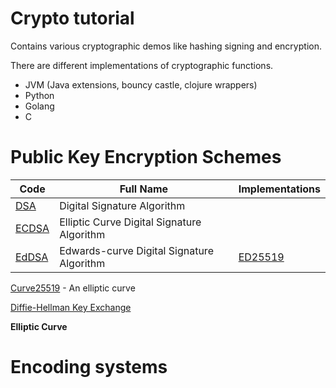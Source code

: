 # Crypto tutorial

Contains various cryptographic demos like hashing signing and encryption.

There are different implementations of cryptographic functions.

- JVM (Java extensions, bouncy castle, clojure wrappers)
- Python
- Golang
- C

# Public Key Encryption Schemes

| Code                                                                              | Full Name                                  | Implementations                      |
| --------------------------------------------------------------------------------- | ------------------------------------------ | ------------------------------------ |
| [DSA](https://en.wikipedia.org/wiki/Digital_Signature_Algorithm)                  | Digital Signature Algorithm                |                                      |
| [ECDSA](https://en.wikipedia.org/wiki/Elliptic_Curve_Digital_Signature_Algorithm) | Elliptic Curve Digital Signature Algorithm |                                      |
| [EdDSA](https://en.wikipedia.org/wiki/EdDSA)                                      | Edwards-curve Digital Signature Algorithm  | [ED25519](https://ed25519.cr.yp.to/) |


[Curve25519](https://en.wikipedia.org/wiki/Curve25519) - An elliptic curve

[Diffie-Hellman Key Exchange](https://en.wikipedia.org/wiki/Diffie%E2%80%93Hellman_key_exchange)



**Elliptic Curve**



# Encoding systems

